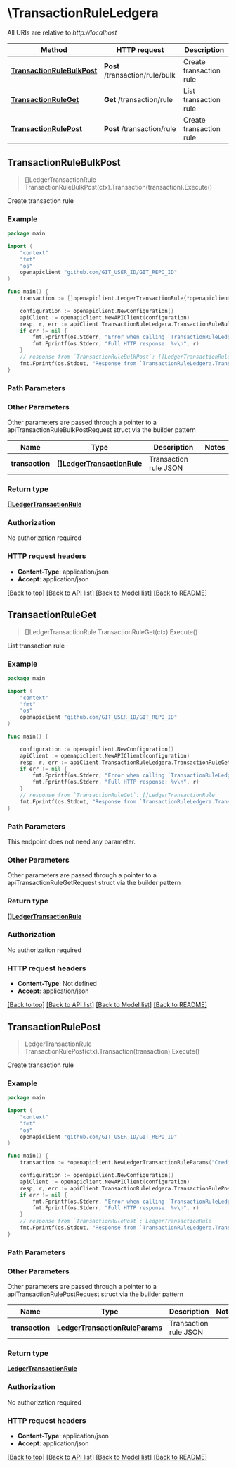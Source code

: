 # \TransactionRuleLedgera

All URIs are relative to *http://localhost*

Method | HTTP request | Description
------------- | ------------- | -------------
[**TransactionRuleBulkPost**](TransactionRuleLedgera.md#TransactionRuleBulkPost) | **Post** /transaction/rule/bulk | Create transaction rule
[**TransactionRuleGet**](TransactionRuleLedgera.md#TransactionRuleGet) | **Get** /transaction/rule | List transaction rule
[**TransactionRulePost**](TransactionRuleLedgera.md#TransactionRulePost) | **Post** /transaction/rule | Create transaction rule



## TransactionRuleBulkPost

> []LedgerTransactionRule TransactionRuleBulkPost(ctx).Transaction(transaction).Execute()

Create transaction rule



### Example

```go
package main

import (
    "context"
    "fmt"
    "os"
    openapiclient "github.com/GIT_USER_ID/GIT_REPO_ID"
)

func main() {
    transaction := []openapiclient.LedgerTransactionRule{*openapiclient.NewLedgerTransactionRule()} // []LedgerTransactionRule | Transaction rule JSON

    configuration := openapiclient.NewConfiguration()
    apiClient := openapiclient.NewAPIClient(configuration)
    resp, r, err := apiClient.TransactionRuleLedgera.TransactionRuleBulkPost(context.Background()).Transaction(transaction).Execute()
    if err != nil {
        fmt.Fprintf(os.Stderr, "Error when calling `TransactionRuleLedgera.TransactionRuleBulkPost``: %v\n", err)
        fmt.Fprintf(os.Stderr, "Full HTTP response: %v\n", r)
    }
    // response from `TransactionRuleBulkPost`: []LedgerTransactionRule
    fmt.Fprintf(os.Stdout, "Response from `TransactionRuleLedgera.TransactionRuleBulkPost`: %v\n", resp)
}
```

### Path Parameters



### Other Parameters

Other parameters are passed through a pointer to a apiTransactionRuleBulkPostRequest struct via the builder pattern


Name | Type | Description  | Notes
------------- | ------------- | ------------- | -------------
 **transaction** | [**[]LedgerTransactionRule**](LedgerTransactionRule.md) | Transaction rule JSON | 

### Return type

[**[]LedgerTransactionRule**](LedgerTransactionRule.md)

### Authorization

No authorization required

### HTTP request headers

- **Content-Type**: application/json
- **Accept**: application/json

[[Back to top]](#) [[Back to API list]](../README.md#documentation-for-api-endpoints)
[[Back to Model list]](../README.md#documentation-for-models)
[[Back to README]](../README.md)


## TransactionRuleGet

> []LedgerTransactionRule TransactionRuleGet(ctx).Execute()

List transaction rule



### Example

```go
package main

import (
    "context"
    "fmt"
    "os"
    openapiclient "github.com/GIT_USER_ID/GIT_REPO_ID"
)

func main() {

    configuration := openapiclient.NewConfiguration()
    apiClient := openapiclient.NewAPIClient(configuration)
    resp, r, err := apiClient.TransactionRuleLedgera.TransactionRuleGet(context.Background()).Execute()
    if err != nil {
        fmt.Fprintf(os.Stderr, "Error when calling `TransactionRuleLedgera.TransactionRuleGet``: %v\n", err)
        fmt.Fprintf(os.Stderr, "Full HTTP response: %v\n", r)
    }
    // response from `TransactionRuleGet`: []LedgerTransactionRule
    fmt.Fprintf(os.Stdout, "Response from `TransactionRuleLedgera.TransactionRuleGet`: %v\n", resp)
}
```

### Path Parameters

This endpoint does not need any parameter.

### Other Parameters

Other parameters are passed through a pointer to a apiTransactionRuleGetRequest struct via the builder pattern


### Return type

[**[]LedgerTransactionRule**](LedgerTransactionRule.md)

### Authorization

No authorization required

### HTTP request headers

- **Content-Type**: Not defined
- **Accept**: application/json

[[Back to top]](#) [[Back to API list]](../README.md#documentation-for-api-endpoints)
[[Back to Model list]](../README.md#documentation-for-models)
[[Back to README]](../README.md)


## TransactionRulePost

> LedgerTransactionRule TransactionRulePost(ctx).Transaction(transaction).Execute()

Create transaction rule



### Example

```go
package main

import (
    "context"
    "fmt"
    "os"
    openapiclient "github.com/GIT_USER_ID/GIT_REPO_ID"
)

func main() {
    transaction := *openapiclient.NewLedgerTransactionRuleParams("CreditAccountBalanceType_example", "CreditAccountSubType_example", "CreditAccountType_example", "DebitAccountBalanceType_example", "DebitAccountSubType_example", "DebitAccountType_example", int32(123), "EntryType_example", openapiclient.ledger.MessageType("single"), openapiclient.ledger.ProcessType("execution"), "TransactionType_example") // LedgerTransactionRuleParams | Transaction rule JSON

    configuration := openapiclient.NewConfiguration()
    apiClient := openapiclient.NewAPIClient(configuration)
    resp, r, err := apiClient.TransactionRuleLedgera.TransactionRulePost(context.Background()).Transaction(transaction).Execute()
    if err != nil {
        fmt.Fprintf(os.Stderr, "Error when calling `TransactionRuleLedgera.TransactionRulePost``: %v\n", err)
        fmt.Fprintf(os.Stderr, "Full HTTP response: %v\n", r)
    }
    // response from `TransactionRulePost`: LedgerTransactionRule
    fmt.Fprintf(os.Stdout, "Response from `TransactionRuleLedgera.TransactionRulePost`: %v\n", resp)
}
```

### Path Parameters



### Other Parameters

Other parameters are passed through a pointer to a apiTransactionRulePostRequest struct via the builder pattern


Name | Type | Description  | Notes
------------- | ------------- | ------------- | -------------
 **transaction** | [**LedgerTransactionRuleParams**](LedgerTransactionRuleParams.md) | Transaction rule JSON | 

### Return type

[**LedgerTransactionRule**](LedgerTransactionRule.md)

### Authorization

No authorization required

### HTTP request headers

- **Content-Type**: application/json
- **Accept**: application/json

[[Back to top]](#) [[Back to API list]](../README.md#documentation-for-api-endpoints)
[[Back to Model list]](../README.md#documentation-for-models)
[[Back to README]](../README.md)

